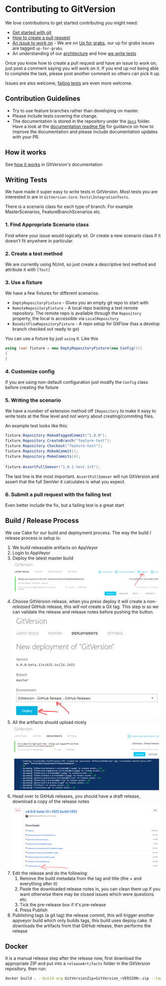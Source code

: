 # Contributing to GitVersion

We love contributions to get started contributing you might need:

- [Get started with git](http://rogerdudler.github.io/git-guide)
- [How to create a pull request](https://help.github.com/articles/using-pull-requests)
- [An issue to work on](https://github.com/GitTools/GitVersion/labels/up-for-grabs) - We are on [Up for grabs](http://up-for-grabs.net/), our up for grabs issues are tagged `up-for-grabs`
- An understanding of our [architecture](http://gitversion.readthedocs.org/en/latest/more-info/how-it-works/#architecture) and how [we write tests](#writing-tests)

Once you know how to create a pull request and have an issue to work on, just post a comment saying you will work on it.
If you end up not being able to complete the task, please post another comment so others can pick it up.

Issues are also welcome, [failing tests](#writing-tests) are even more welcome.

## Contribution Guidelines

- Try to use feature branches rather than developing on master.
- Please include tests covering the change.
- The documentation is stored in the repository under the [`docs`](docs) folder.
   Have a look at the [documentation readme file](docs/readme.md) for guidance
   on how to improve the documentation and please include documentation updates
   with your PR.

## How it works

See [how it works](http://gitversion.readthedocs.org/en/latest/more-info/how-it-works/) in GitVersion's documentation

## Writing Tests

We have made it super easy to write tests in GitVersion. Most tests you are interested in are in `GitVersion.Core.Tests\IntegrationTests`.

There is a scenario class for each type of branch. For example MasterScenarios, FeatureBranchScenarios etc.

### 1. Find Appropriate Scenario class

Find where your issue would logically sit. Or create a new scenario class if it doesn't fit anywhere in particular.

### 2. Create a test method

We are currently using NUnit, so just create a descriptive test method and attribute it with `[Test]`

### 3. Use a fixture

We have a few fixtures for different scenarios.

- `EmptyRepositoryFixture` - Gives you an empty git repo to start with
- `RemoteRepositoryFixture` - A local repo tracking a test remote repository. The remote repo is available through the `Repository` property, the local is accessible via `LocalRepository`
- `BaseGitFlowRepositoryFixture` - A repo setup for GitFlow (has a develop branch checked out ready to go)

You can use a fixture by just `using` it. Like this

``` csharp
using (var fixture = new EmptyRepositoryFixture(new Config()))
{
}
```

### 4. Customize config

If you are using non-default configuration just modify the `Config` class before creating the fixture

### 5. Writing the scenario

We have a number of extension method off `IRepository` to make it easy to write tests at the flow level and not worry about creating/commiting files.

An example test looks like this:

``` csharp
fixture.Repository.MakeATaggedCommit("1.0.0");
fixture.Repository.CreateBranch("feature-test");
fixture.Repository.Checkout("feature-test");
fixture.Repository.MakeACommit();
fixture.Repository.MakeCommits(4);

fixture.AssertFullSemver("1.0.1-test.1+5");
```

The last line is the most important. `AssertFullSemver` will run GitVersion and assert that the full SemVer it calculates is what you expect.

### 6. Submit a pull request with the failing test

Even better include the fix, but a failing test is a great start

## Build / Release Process

We use Cake for our build and deployment process. The way the build / release process is setup is:

1) We build releasable artifacts on AppVeyor
1) Login to AppVeyor
1) Deploy the latest master build
![docs/input/docs/img/release-1-deploy.png](docs/input/docs/img/release-1-deploy.png)
1) Choose GitVersion release, when you press deploy it will create a *non-released* GitHub release, this *will not* create a Git tag. This step is so we can validate the release and release notes before pushing the button.
![docs/input/docs/img/release-2-deploy.png](docs/input/docs/img/release-2-deploy.png)
1) All the artifacts should upload nicely
![docs/input/docs/img/release-3-deploy.png](docs/input/docs/img/release-3-deploy.png)
1) Head over to GitHub releases, you should have a draft release, download a copy of the release notes
![docs/input/docs/img/release-4-deploy.png](docs/input/docs/img/release-4-deploy.png)
1) Edit the release and do the following:
    1. Remove the build metadata from the tag and title (the + and everything after it)
    2. Paste the downloaded release notes in, you can clean them up if you want otherwise there may be closed issues which were questions etc.
    3. Tick the pre-release box if it's pre-release
    4. Press Publish
1) Publishing tags (a git tag) the release commit, this will trigger another appveyor build which only builds tags, this build uses deploy.cake. It downloads the artifacts from that GitHub release, then performs the release

## Docker

It is a manual release step after the release now, first download the appropriate ZIP and put into a `releaseArtifacts` folder in the GitVersion repository, then run:

```bash
docker build . --build-arg GitVersionZip=GitVersion_<VERSION>.zip --tag gittools/gitversion
```

